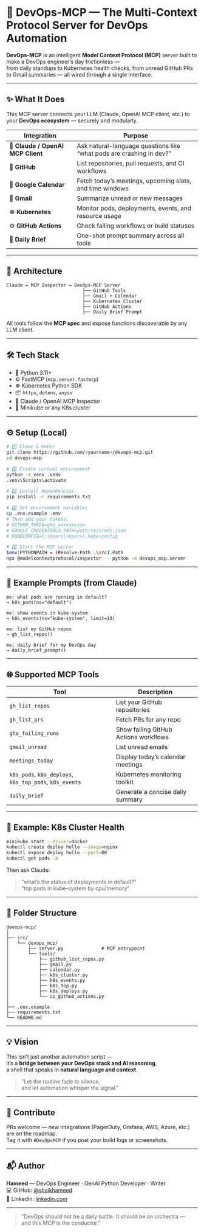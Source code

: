 # 🚀 DevOps-MCP — The Multi-Context Protocol Server for DevOps Automation

**DevOps-MCP** is an intelligent **Model Context Protocol (MCP)** server built to make a DevOps engineer’s day frictionless —  
from daily standups to Kubernetes health checks, from unread GitHub PRs to Gmail summaries — all wired through a single interface.

---

## ✨ What It Does

This MCP server connects your LLM (Claude, OpenAI MCP client, etc.) to your **DevOps ecosystem** — securely and modularly.

| Integration | Purpose |
|--------------|----------|
| 🧠 **Claude / OpenAI MCP Client** | Ask natural-language questions like “what pods are crashing in dev?” |
| 🐙 **GitHub** | List repositories, pull requests, and CI workflows |
| 📅 **Google Calendar** | Fetch today’s meetings, upcoming slots, and time windows |
| 📧 **Gmail** | Summarize unread or new messages |
| ☸️ **Kubernetes** | Monitor pods, deployments, events, and resource usage |
| ⚙️ **GitHub Actions** | Check failing workflows or build statuses |
| 💬 **Daily Brief** | One-shot prompt summary across all tools |

---

## 🧩 Architecture

```
Claude ↔ MCP Inspector ↔ DevOps-MCP Server
                            ├── GitHub Tools
                            ├── Gmail + Calendar
                            ├── Kubernetes Cluster
                            ├── GitHub Actions
                            ├── Daily Brief Prompt
```

All tools follow the **MCP spec** and expose functions discoverable by any LLM client.

---

## 🛠️ Tech Stack

- 🐍 Python 3.11+
- ⚙️ FastMCP (`mcp.server.fastmcp`)
- ☸️ Kubernetes Python SDK
- 📦 `httpx`, `dotenv`, `anyio`
- 🧠 Claude / OpenAI MCP Inspector
- 🐳 Minikube or any K8s cluster

---

## ⚙️ Setup (Local)

```bash
# 1️⃣ Clone & enter
git clone https://github.com/<yourname>/devops-mcp.git
cd devops-mcp

# 2️⃣ Create virtual environment
python -m venv .venv
.venv\Scripts\activate

# 3️⃣ Install dependencies
pip install -r requirements.txt

# 4️⃣ Set environment variables
cp .env.example .env
# Then add your tokens:
# GITHUB_TOKEN=ghp_xxxxxxxxxx
# GOOGLE_CREDENTIALS_PATH=path/to/creds.json
# KUBECONFIG=C:\Users\<user>\.kube\config

# 5️⃣ Start the MCP server
$env:PYTHONPATH = (Resolve-Path .\src).Path
npx @modelcontextprotocol/inspector -- python -m devops_mcp.server
```

---

## 🧠 Example Prompts (from Claude)

```text
me: what pods are running in default?
→ k8s_pods(ns="default")

me: show events in kube-system
→ k8s_events(ns="kube-system", limit=10)

me: list my GitHub repos
→ gh_list_repos()

me: daily brief for my DevOps day
→ daily_brief_prompt()
```

---

## 🌐 Supported MCP Tools

| Tool | Description |
|------|--------------|
| `gh_list_repos` | List your GitHub repositories |
| `gh_list_prs` | Fetch PRs for any repo |
| `gha_failing_runs` | Show failing GitHub Actions workflows |
| `gmail_unread` | List unread emails |
| `meetings_today` | Display today’s calendar meetings |
| `k8s_pods`, `k8s_deploys`, `k8s_top_pods`, `k8s_events` | Kubernetes monitoring toolkit |
| `daily_brief` | Generate a concise daily summary |

---

## 🧩 Example: K8s Cluster Health

```bash
minikube start --driver=docker
kubectl create deploy hello --image=nginx
kubectl expose deploy hello --port=80
kubectl get pods -A
```

Then ask Claude:
> “what’s the status of deployments in default?”  
> “top pods in kube-system by cpu/memory”

---

## 🧱 Folder Structure

```
devops-mcp/
│
├── src/
│   └── devops_mcp/
│       ├── server.py              # MCP entrypoint
│       └── tools/
│           ├── github_list_repos.py
│           ├── gmail.py
│           ├── calendar.py
│           ├── k8s_cluster.py
│           ├── k8s_events.py
│           ├── k8s_top.py
│           ├── k8s_deploys.py
│           └── ci_github_actions.py
│
├── .env.example
├── requirements.txt
└── README.md
```

---

## 💡 Vision

This isn’t just another automation script —  
it’s a **bridge between your DevOps stack and AI reasoning**,  
a shell that speaks in **natural language and context**.  

> "Let the routine fade to silence,  
> and let automation whisper the signal."

---

## 🤝 Contribute

PRs welcome — new integrations (PagerDuty, Grafana, AWS, Azure, etc.) are on the roadmap.  
Tag it with `#DevOpsMCP` if you post your build logs or screenshots.

---

## 📬 Author

**Hameed** — DevOps Engineer · GenAI Python Developer · Writer  
💻 GitHub: [@shaikhameed](https://github.com/shaikhameed1243-art/)  
💬 LinkedIn: [linkedin.com](www.linkedin.com/in/hameedbasha)

---

> “DevOps should not be a daily battle. It should be an orchestra —  
> and this MCP is the conductor.”
